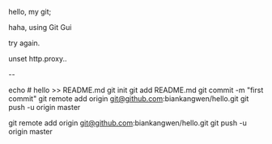 
hello, my git;

haha, using Git Gui

try again.

unset http.proxy..

--

echo # hello >> README.md
git init
git add README.md
git commit -m "first commit"
git remote add origin git@github.com:biankangwen/hello.git
git push -u origin master

git remote add origin git@github.com:biankangwen/hello.git
git push -u origin master

